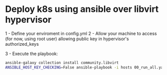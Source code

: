 # Deploy k8s using ansible over libvirt hypervisor

1 - Define your enviroment in config.yml
2 - Allow your machine to access (for now, using root user) allowing public key in hypervisor's authorized_keys

3 - Execute the playbook:

```bash
ansible-galaxy collection install community.libvirt
ANSIBLE_HOST_KEY_CHECKING=False ansible-playbook -i hosts 00_run_all.yaml 
```